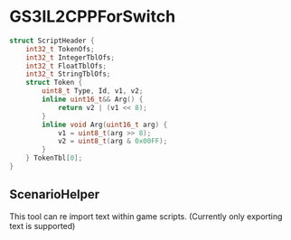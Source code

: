 # GS3IL2CPPForSwitch
```cpp
struct ScriptHeader {
	int32_t TokenOfs;
	int32_t IntegerTblOfs;
	int32_t FloatTblOfs;
	int32_t StringTblOfs;
	struct Token {
		uint8_t Type, Id, v1, v2;
		inline uint16_t&& Arg() {
			return v2 | (v1 << 8);
		}
		inline void Arg(uint16_t arg) {
			v1 = uint8_t(arg >> 8);
			v2 = uint8_t(arg & 0x00FF);
		}
	} TokenTbl[0];
}
```
## ScenarioHelper
This tool can re import text within game scripts. (Currently only exporting text is supported)<br>
